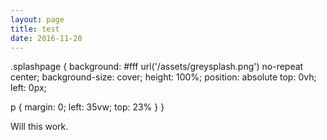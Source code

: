 ```yaml
---
layout: page
title: test
date: 2016-11-20
---
```

.splashpage {
   background: #fff url('/assets/greysplash.png') no-repeat center;
   background-size: cover;
   height: 100%;
   position: absolute
   top: 0vh;
   left: 0px;
   
   p {
      margin: 0;
      left: 35vw;
      top: 23%
   }
}
<div class="splashpage">
  <p>
    Will this work.
  </p>
</div>
